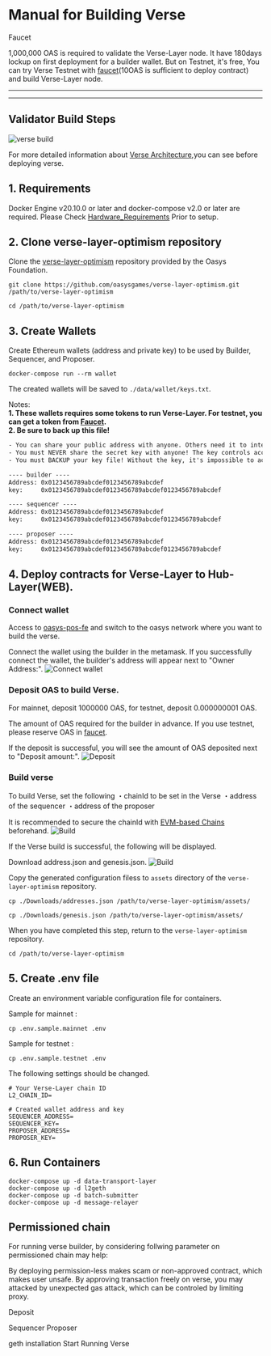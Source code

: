 # Manual for Building Verse


Faucet

1,000,000 OAS is required to validate the Verse-Layer node. It have 180days lockup on first deployment for a builder wallet.
But on Testnet, it's free, You can try Verse Testnet with [faucet](https://faucet.testnet.oasys.games)(10OAS is sufficient to deploy contract) and build Verse-Layer node.

---
---

## Validator Build Steps

![verse build](/img/docs/techdocs/verse/versebuild.png)

For more detailed information about [Verse Architecture](/docs/techdocs/technologies/verse-layer/1-1),you can see before deploying verse. 

## 1. Requirements

Docker Engine v20.10.0 or later and docker-compose v2.0 or later are required.
Please Check [Hardware_Requirements](/docs/techdocs/validator/hardware-requirements/1-1) Prior to setup. 

## 2. Clone verse-layer-optimism repository
Clone the [verse-layer-optimism](https://github.com/oasysgames/verse-layer-optimism) repository provided by the Oasys Foundation.

```shell
git clone https://github.com/oasysgames/verse-layer-optimism.git /path/to/verse-layer-optimism

cd /path/to/verse-layer-optimism
```

## 3. Create Wallets

Create Ethereum wallets (address and private key) to be used by Builder, Sequencer, and Proposer.

```shell
docker-compose run --rm wallet
```

The created wallets will be saved to `./data/wallet/keys.txt`.

Notes:  
**1. These wallets requires some tokens to run Verse-Layer. For testnet, you can get a token from [Faucet](https://faucet.testnet.oasys.games/).**  
**2. Be sure to back up this file!**

```text:./data/wallet/keys.txt
- You can share your public address with anyone. Others need it to interact with you.
- You must NEVER share the secret key with anyone! The key controls access to your funds!
- You must BACKUP your key file! Without the key, it's impossible to access account funds!

---- builder ----
Address: 0x0123456789abcdef0123456789abcdef
key:     0x0123456789abcdef0123456789abcdef0123456789abcdef

---- sequencer ----
Address: 0x0123456789abcdef0123456789abcdef
key:     0x0123456789abcdef0123456789abcdef0123456789abcdef

---- proposer ----
Address: 0x0123456789abcdef0123456789abcdef
key:     0x0123456789abcdef0123456789abcdef0123456789abcdef
```

## 4. Deploy contracts for Verse-Layer to Hub-Layer(WEB).

### Connect wallet
Access to [oasys-pos-fe](https://oasys-pos-fe.vercel.app/verse) and switch to the oasys network where you want to build the verse.

Connect the wallet using the builder in the metamask.
If you successfully connect the wallet, the builder's address will appear next to "Owner Address:".
![Connect wallet](/img/docs/techdocs/oasys-pos-fe/connect_wallet.png)

### Deposit OAS to build Verse.
For mainnet, deposit 1000000 OAS, for testnet, deposit 0.000000001 OAS.

The amount of OAS required for the builder in advance. If you use testnet, please reserve OAS in [faucet](https://faucet.testnet.oasys.games).

If the deposit is successful, you will see the amount of OAS deposited next to "Deposit amount:".
![Deposit](/img/docs/techdocs/oasys-pos-fe/deposit.png)

### Build verse
To build Verse, set the following
・chainId to be set in the Verse
・address of the sequencer
・address of the proposer

It is recommended to secure the chainId with [EVM-based Chains](https://github.com/ethereum-lists/chains) beforehand.
![Build](/img/docs/techdocs/oasys-pos-fe/build.png)


If the Verse build is successful, the following will be displayed.

Download address.json and genesis.json.
![Build](/img/docs/techdocs/oasys-pos-fe/build_complete.png)

Copy the generated configuration filess to `assets` directory of the `verse-layer-optimism` repository.

```shell
cp ./Downloads/addresses.json /path/to/verse-layer-optimism/assets/

cp ./Downloads/genesis.json /path/to/verse-layer-optimism/assets/ 
```

When you have completed this step, return to the `verse-layer-optimism` repository.

```shell
cd /path/to/verse-layer-optimism
```

## 5. Create .env file

Create an environment variable configuration file for containers.

Sample for mainnet : 

```shell
cp .env.sample.mainnet .env
```

Sample for testnet :
```shell
cp .env.sample.testnet .env
```

The following settings should be changed.

```shell
# Your Verse-Layer chain ID
L2_CHAIN_ID=

# Created wallet address and key
SEQUENCER_ADDRESS=
SEQUENCER_KEY=
PROPOSER_ADDRESS=
PROPOSER_KEY=
```

## 6. Run Containers

```shell
docker-compose up -d data-transport-layer
docker-compose up -d l2geth
docker-compose up -d batch-submitter
docker-compose up -d message-relayer
```
## Permissioned chain

For running verse builder, by considering follwing parameter on permissioned chain may help: 

By deploying permission-less makes scam or non-approved contract, which makes user unsafe. 
By approving transaction freely on verse, you may attacked by unexpected gas attack, which can be controled by limiting proxy. 


Deposit

Sequencer
Proposer

geth installation
Start Running Verse


